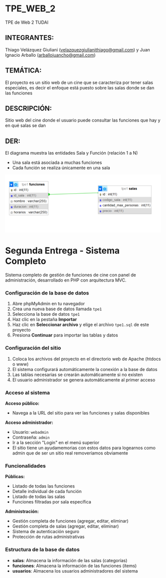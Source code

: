 # TPE_WEB_2
TPE de Web 2 TUDAI
## INTEGRANTES: 
Thiago Velázquez Giuliani (velazquezgiulianithiago@gmail.com) y Juan Ignacio Arballo (arballojuancho@gmail.com)

## TEMÁTICA: 
El proyecto es un sitio web de un cine que se caracteriza por tener salas especiales, es decir el enfoque está puesto sobre las salas donde se dan las funciones

## DESCRIPCIÓN: 
Sitio web del cine donde el usuario puede consultar las funciones que hay y en qué salas se dan

## DER: 
El diagrama muestra las entidades Sala y Función (relación 1 a N)

* Una sala está asociada a muchas funciones
* Cada función se realiza únicamente en una sala

![image alt](https://github.com/ThiagoVelazquez/TPE_WEB_2/blob/e0d8f80182bccdbcf8ea5ddc11f65cc0c4a25349/DER.jpeg)

# Segunda Entrega - Sistema Completo

Sistema completo de gestión de funciones de cine con panel de administración, desarrollado en PHP con arquitectura MVC.

### Configuración de la base de datos

1. Abre phpMyAdmin en tu navegador
2. Crea una nueva base de datos llamada `tpe1`
3. Selecciona la base de datos `tpe1`
4. Haz clic en la pestaña **Importar**
5. Haz clic en **Seleccionar archivo** y elige el archivo `tpe1.sql` de este proyecto
6. Presiona **Continuar** para importar las tablas y datos

### Configuración del sitio

1. Coloca los archivos del proyecto en el directorio web de Apache (htdocs o www)
2. El sistema configurará automáticamente la conexión a la base de datos
3. Las tablas necesarias se crearán automáticamente si no existen
4. El usuario administrador se genera automáticamente al primer acceso

### Acceso al sistema

**Acceso público:**
- Navega a la URL del sitio para ver las funciones y salas disponibles

**Acceso administrador:**
- Usuario: `webadmin`
- Contraseña: `admin`
- Ir a la sección "Login" en el menú superior
- El sitio tiene un ayudamemorias con estos datos para logearnos como admin que de ser un sitio real removeríamos obviamente

### Funcionalidades

**Públicas:**
- Listado de todas las funciones
- Detalle individual de cada función
- Listado de todas las salas
- Funciones filtradas por sala específica

**Administración:**
- Gestión completa de funciones (agregar, editar, eliminar)
- Gestión completa de salas (agregar, editar, eliminar)
- Sistema de autenticación seguro
- Protección de rutas administrativas

### Estructura de la base de datos

- **salas**: Almacena la información de las salas (categorías)
- **funciones**: Almacena la información de las funciones (ítems)
- **usuarios**: Almacena los usuarios administradores del sistema
